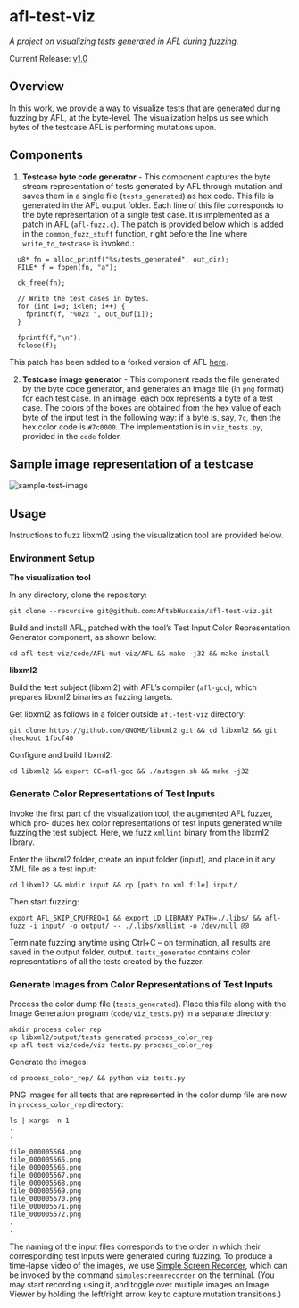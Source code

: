 # afl-test-viz
*A project on visualizing tests generated in AFL during fuzzing.*

Current Release: [v1.0](https://github.com/AftabHussain/afl-test-viz/releases/tag/v1.0)

## Overview
In this work, we provide a way to visualize tests that are generated during fuzzing by AFL, at the byte-level. The visualization helps us see which bytes of the testcase AFL is performing mutations upon. 

## Components

1. **Testcase byte code generator** - This component captures the byte stream representation of tests generated by AFL through mutation and saves them in a single file (`tests_generated`) as hex code. This file is generated in the AFL output folder. Each line of this file corresponds to the byte representation of a single test case. It is implemented as a patch in AFL (`afl-fuzz.c`). The patch is provided below which is added in the `common_fuzz_stuff` function, right before the line where `write_to_testcase` is invoked.:

```
  u8* fn = alloc_printf("%s/tests_generated", out_dir);
  FILE* f = fopen(fn, "a");

  ck_free(fn);

  // Write the test cases in bytes.
  for (int i=0; i<len; i++) {
    fprintf(f, "%02x ", out_buf[i]);
  }
  
  fprintf(f,"\n");
  fclose(f);
```

This patch has been added to a forked version of AFL [here](https://github.com/AftabHussain/AFL/commit/6524a627a0bd13544d393e0215cdf98668eaaec4).

2. **Testcase image generator** -  This component reads the file generated by the byte code generator, and generates an image file (in `png` format) for each test case. In an image, each box represents a byte of a test case. The colors of the boxes are obtained from the hex value of each byte of the input test in the following way: if a byte is, say, `7c`, then the hex color code is `#7c0000`. The implementation is in `viz_tests.py`, provided in the `code` folder.

## Sample image representation of a testcase
![sample-test-image](https://github.com/AftabHussain/afl-test-viz/blob/main/figs/test-bytes.png)

## Usage
Instructions to fuzz libxml2 using the visualization tool are provided below.

### Environment Setup

**The visualization tool**

In any directory, clone the repository:

```git clone --recursive git@github.com:AftabHussain/afl-test-viz.git```

Build and install AFL, patched with the tool’s Test Input
Color Representation Generator component, as shown below:

```cd afl-test-viz/code/AFL-mut-viz/AFL && make -j32 && make install```

**libxml2**

Build the test subject (libxml2) with AFL’s
compiler (```afl-gcc```), which prepares libxml2 binaries as fuzzing targets. 

Get libxml2 as follows in a folder outside ```afl-test-viz``` directory:

```git clone https://github.com/GNOME/libxml2.git && cd libxml2 && git checkout 1fbcf40```

Configure and build libxml2:

```cd libxml2 && export CC=afl-gcc && ./autogen.sh && make -j32```

### Generate Color Representations of Test Inputs

Invoke the first part of the visualization tool, the augmented AFL fuzzer, which pro-
duces hex color representations of test inputs generated while fuzzing the
test subject. Here, we fuzz ```xmllint``` binary from the libxml2 library. 

Enter the libxml2 folder, create an input folder (input), and place in it any XML file
as a test input:

```cd libxml2 && mkdir input && cp [path to xml file] input/```

Then start fuzzing:

```export AFL_SKIP_CPUFREQ=1 && export LD LIBRARY PATH=./.libs/ && afl-fuzz -i input/ -o output/ -- ./.libs/xmllint -o /dev/null @@```

Terminate fuzzing anytime using Ctrl+C – on termination,
all results are saved in the output folder, output. ```tests_generated``` contains color representations of all the tests created
by the fuzzer.

### Generate Images from Color Representations of Test Inputs

Process the color dump file (```tests_generated```). Place this file along with the Image Generation program
(```code/viz_tests.py```) in a separate directory:

```
mkdir process color rep
cp libxml2/output/tests generated process_color_rep
cp afl test viz/code/viz tests.py process_color_rep
```

Generate the images:

```cd process_color_rep/ && python viz tests.py```

PNG images for all tests that are represented in
the color dump file are now in ```process_color_rep``` directory:

```
ls | xargs -n 1
.
.
.
file_000005564.png
file_000005565.png
file_000005566.png
file_000005567.png
file_000005568.png
file_000005569.png
file_000005570.png
file_000005571.png
file_000005572.png
.
.
```

The naming of the input files corresponds to the order in which their corresponding test inputs were generated during
fuzzing. To produce a time-lapse video of the images, we use [Simple Screen Recorder](https://www.maartenbaert.be/simplescreenrecorder/), 
which can be invoked by the command
```simplescreenrecorder``` on the terminal. (You may start recording using it, and toggle over multiple images on Image Viewer 
by holding the left/right arrow key to capture mutation transitions.)

